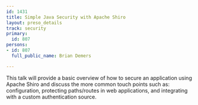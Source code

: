 ```yaml
---
id: 1431
title: Simple Java Security with Apache Shiro
layout: preso_details
track: security
primary:
  id: 807
persons:
- id: 807
  full_public_name: Brian Demers

---
```

This talk will provide a basic overview of how to secure an application using Apache Shiro and discuss the more common touch points such as: configuration, protecting paths/routes in web applications, and integrating with a custom authentication source.